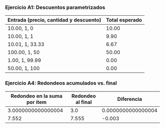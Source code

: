 ### Ejercicio A1: Descuentos parametrizados

| Entrada (precio, cantidad y descuento) | Total esperado |
| ------------------------------------- | -------------- |
| 10.00, 1, 0                           | 10.00          |
| 10.00, 1, 1                           | 9.90           |
| 10.01, 1, 33.33                       | 6.67           |
| 100.00, 1, 50                         | 50.00          |
| 1.00, 1, 99.99                        | 0.00           |
| 50.00, 1, 100                         | 0.00           |

### Ejercicio A4: Redondeos acumulados vs. final

| Redondeo en la suma por item | Redondeo al final | Diferencia |
| --------------------| ------------| ------------------------|
| 3.0000000000000004  | 3.0         |   0.0000000000000004    |
|  7.552 |    7.555      |   -0.003    |